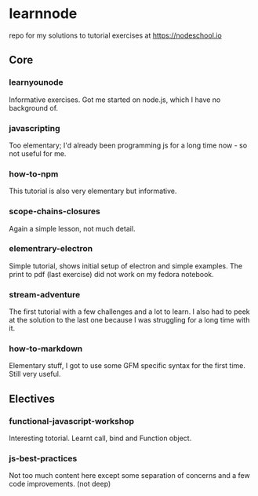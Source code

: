 # learnnode

repo for my solutions to tutorial exercises at https://nodeschool.io

## Core

### learnyounode
Informative exercises. Got me started on node.js, which I have no background of.

### javascripting
Too elementary; I'd already been programming js for a long time now - so not useful for me. 

### how-to-npm
This tutorial is also very elementary but informative.

### scope-chains-closures
Again a simple lesson, not much detail.

### elementrary-electron
Simple tutorial, shows initial setup of electron and simple examples.
The print to pdf (last exercise) did not work on my fedora notebook.

### stream-adventure
The first tutorial with a few challenges and a lot to learn. I also had
to peek at the solution to the last one because I was struggling for a
long time with it.

### how-to-markdown
Elementary stuff, I got to use some GFM specific syntax for the first time.
Still very useful.

## Electives

### functional-javascript-workshop
Interesting totorial. Learnt call, bind and Function object.

### js-best-practices
Not too much content here except some separation of concerns and a few 
code improvements. (not deep)